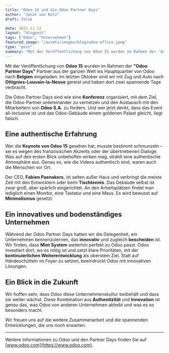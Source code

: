 ```yaml
---
title: "Odoo 15 und die Odoo Partner Days"
author: "Janik von Rotz"
draft: false

date: 2021-11-12
layout: "blogpost"
tags: ["Odoo", "Unternehmen"]
featured_image: "/assets/images/blog/odoo-office.jpeg"
type: "post"
summary: "Mit der Veröffentlichung von Odoo 15 wurden im Rahmen der 'Odoo Partner Days' Odoo Partner aus der ganzen Welt nach Belgien ins Hauptquartier eingeladen. Im letzten Oktober sind wir mit Zug und Auto n..."
---
```


Mit der Veröffentlichung von **Odoo 15** wurden im Rahmen der **"Odoo Partner Days"** Partner aus der ganzen Welt ins Hauptquartier von Odoo nach **Belgien** eingeladen. Im letzten Oktober sind wir mit Zug und Auto nach **Ottignies-Louvain-la-Neuve** gereist und haben dort zwei spannende Tage verbracht.

Die Odoo Partner Days sind wie eine **Konferenz** organisiert, mit dem Ziel, die Odoo-Partner untereinander zu vernetzen und den Austausch mit den Mitarbeitern von **Odoo S.A.** zu fördern. Und wer jetzt denkt, dass das Event all-inclusive ist und das Odoo-Gebäude einem goldenen Palast gleicht, liegt falsch.

## Eine authentische Erfahrung

Wer die **Keynote von Odoo 15** gesehen hat, musste bestimmt schmunzeln – sei es wegen des französischen Akzents oder der übertriebenen Dialoge. Was auf den ersten Blick unbeholfen wirken mag, strahlt eine authentische Atmosphäre aus. Genau so, wie die Videos authentisch sind, waren auch die Menschen vor Ort. 

Der CEO, **Fabien Paenakers**, ist selten außer Haus und verbringt die meiste Zeit mit den Entwicklern oder beim **Tischtennis**. Das Gebäude selbst ist zwar groß, aber spärlich eingerichtet. An den Arbeitsplätzen findet man lediglich einen Monitor, eine Tastatur und eine Maus. Es wird bewusst auf **Minimalismus** gesetzt.

## Ein innovatives und bodenständiges Unternehmen

Während der Odoo Partner Days hatten wir die Gelegenheit, ein Unternehmen kennenzulernen, das **innovativ** und zugleich **bescheiden** ist. Wir finden, dass **Mint System** weiterhin perfekt zu Odoo passt. Odoo investiert dort, wo es nötig ist und setzt klare Prioritäten, mit der **kontinuierlichen Weiterentwicklung** als oberstem Ziel. Statt auf Händeschütteln im Foyer zu setzen, beeindruckt Odoo mit innovativen Lösungen.

## Ein Blick in die Zukunft

Wir hoffen sehr, dass Odoo diese Unternehmenskultur beibehält und dass sie weiter wächst. Diese Kombination aus **Authentizität** und **Innovation** ist genau das, was Odoo von anderen Unternehmen abhebt und was es so besonders macht.

Wir freuen uns auf die weitere Zusammenarbeit und die spannenden Entwicklungen, die uns noch erwarten.

---

Weitere Informationen zu Odoo und den Partner Days finden Sie auf [www.odoo.com](https://www.odoo.com).
